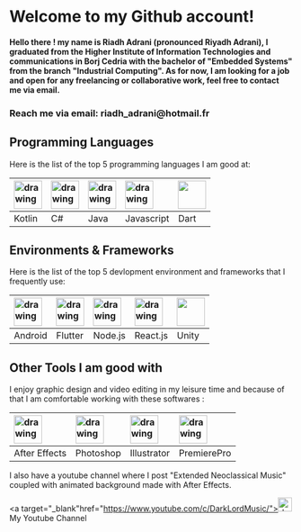 # Welcome to my Github account!

<h4>Hello there ! my name is Riadh Adrani (pronounced Riyadh Adrani), I graduated from the Higher Institute of Information Technologies and communications in Borj Cedria with the bachelor of "Embedded Systems" from the branch "Industrial Computing". As for now, I am looking for a job and open for any freelancing or collaborative work, feel free to contact me via email.</h4>

<h3>Reach me via email: riadh_adrani@hotmail.fr</h3> 

## Programming Languages

Here is the list of the top 5 programming languages I am good at:
          
|<img src="https://cdn.worldvectorlogo.com/logos/kotlin-1.svg" alt="drawing" width="50"/>|<img src="https://cdnlogo.com/logos/c/27/c.svg" alt="drawing" width="50" />      | <img src="https://cdn.worldvectorlogo.com/logos/java.svg" alt="drawing" width="50" />| <img src="https://upload.wikimedia.org/wikipedia/commons/thumb/9/99/Unofficial_JavaScript_logo_2.svg/480px-Unofficial_JavaScript_logo_2.svg.png" alt="drawing" width="50"/> | <img src="https://avatars1.githubusercontent.com/u/1609975?s=200&v=4" width="50">|
| :------------ | :----------- |:----------- |:----------- |:-----------|
| Kotlin|C#|Java|Javascript|Dart|

## Environments & Frameworks

Here is the list of the top 5 devlopment environment and frameworks that I frequently use:

|<img src="https://2.bp.blogspot.com/-tzm1twY_ENM/XlCRuI0ZkRI/AAAAAAAAOso/BmNOUANXWxwc5vwslNw3WpjrDlgs9PuwQCLcBGAsYHQ/s1600/pasted%2Bimage%2B0.png" alt="drawing" width="50"/>      |<img src="https://symbols.getvecta.com/stencil_80/73_flutter-icon.e47c886ff7.jpg" alt="drawing" width="50" />|<img src="https://img.icons8.com/color/452/nodejs.png" alt="drawing" width="50" />| <img src="https://cdn.iconscout.com/icon/free/png-256/react-1-282599.png" alt="drawing" width="50"/> | <img src="https://cdn0.iconfinder.com/data/icons/web-social-and-folder-icons/512/Unity_3D.png" width="50">|
| :------------ | :----------- |:----------- |:----------- |:-----------|
| Android|Flutter|Node.js|React.js|Unity|

## Other Tools I am good with

I enjoy graphic design and video editing in my leisure time and because of that I am comfortable working with these softwares :

|<img src="https://upload.wikimedia.org/wikipedia/commons/thumb/c/cb/Adobe_After_Effects_CC_icon.svg/1051px-Adobe_After_Effects_CC_icon.svg.png" alt="drawing" width="50"/>      |<img src="https://upload.wikimedia.org/wikipedia/commons/thumb/a/af/Adobe_Photoshop_CC_icon.svg/1051px-Adobe_Photoshop_CC_icon.svg.png" alt="drawing" width="50" />|<img src="https://upload.wikimedia.org/wikipedia/commons/thumb/f/fb/Adobe_Illustrator_CC_icon.svg/1051px-Adobe_Illustrator_CC_icon.svg.png" alt="drawing" width="50" />| <img src="https://upload.wikimedia.org/wikipedia/commons/thumb/4/40/Adobe_Premiere_Pro_CC_icon.svg/1200px-Adobe_Premiere_Pro_CC_icon.svg.png" alt="drawing" width="50"/> |
| :------------ | :----------- |:----------- |:----------- |
|After Effects|Photoshop|Illustrator|PremierePro|

I also have a youtube channel where I post "Extended Neoclassical Music" coupled with animated background made with After Effects.

<a target="_blank"href="https://www.youtube.com/c/DarkLordMusic/"><img src="https://yt3.ggpht.com/ytc/AAUvwnh6aTq5EAYJyMFgNZLlXOIN7BauzQdaSXqM4hDqVA=s900-c-k-c0x00ffffff-no-rj" alt="drawing" width="25"/>         My Youtube Channel</a>
